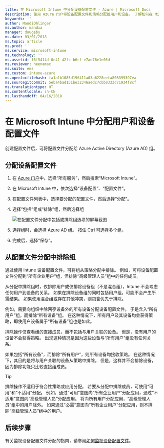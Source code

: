 ```yaml
---
title: 在 Microsoft Intune 中分配设备配置文件 - Azure | Microsoft Docs
description: 使用 Azure 门户将设备配置文件和策略分配给用户和设备。 了解如何在 Microsoft InTune 中从配置文件分配中排除组。
keywords: ''
author: MandiOhlinger
ms.author: mandia
manager: dougeby
ms.date: 03/01/2018
ms.topic: article
ms.prod: ''
ms.service: microsoft-intune
ms.technology: ''
ms.assetid: f6f5414d-0e41-42fc-b6cf-e7ad76e1e06d
ms.reviewer: heenamac
ms.suite: ems
ms.custom: intune-azure
ms.openlocfilehash: fa1a1b1085d196411a03a6228eefa808399397ea
ms.sourcegitcommit: 5eba4bad151be32346aedc7cbb0333d71934f8cf
ms.translationtype: HT
ms.contentlocale: zh-CN
ms.lasthandoff: 04/16/2018
---
```

# <a name="assign-user-and-device-profiles-in-microsoft-intune"></a>在 Microsoft Intune 中分配用户和设备配置文件

创建配置文件后，可将配置文件分配给 Azure Active Directory (Azure AD) 组。

## <a name="assign-a-device-profile"></a>分配设备配置文件

1. 在 [Azure 门户](https://portal.azure.com)中，选择“所有服务”，然后搜索“Microsoft Intune”。
2. 在 Microsoft Intune 中，依次选择“设备配置”、“配置文件”。
3. 在配置文件列表中，选择要分配的配置文件，然后选择“分配”。
4. 选择“包括”组或“排除”组，然后选择组  

    ![在配置文件分配中包括或排除组选项的屏幕截图](./media/group-include-exclude.png)

5. 选择组时，会选择 Azure AD 组。 按住 Ctrl 可选择多个组。
6. 完成后，选择“保存”。

## <a name="exclude-groups-from-a-profile-assignment"></a>从配置文件分配中排除组

通过使用 Intune 设备配置文件，可将组从策略分配中排除。 例如，可将设备配置文件分配到“所有企业用户”组，但排除“高级管理人员”组中的任何成员。

从分配中排除组时，仅排除用户或仅排除设备组（不是混合组），Intune 不会考虑任何用户到设备的关系。 如果在排除设备组的同时包括用户组，可能不会产生所需结果。 如果使用混合组或存在其他冲突，则包含优先于排除。

例如，需要向组织中除网亭设备外的所有设备分配设备配置文件。 于是含入“所有用户”组，而排除“所有设备”组。 在这种情况下，所有用户及其设备均会获得策略，即使用户设备属于“所有设备”组也是如此。

排除操作仅查看组的直接成员，而不包括与用户关联的设备。 但是，没有用户的设备不会获得策略。 出现这种情况是因为这些设备与“所有用户”组没有任何关系。

如果包括“所有设备”，而排除“所有用户”，则所有设备均接收策略。 在这种情况下，其目的是将与用户关联的设备从策略中排除。 但是，这样并不会排除设备，因为排除功能只比较直接组成员。

>[!TIP]
>排除操作不适用于符合性策略或应用分配。 若要从分配中排除成员，可使用“可用”和“不适用”分配。 例如，通过“可用”意图向“所有企业用户”分配应用，通过“不适用”意图向“高级管理人员”分配应用。 将向所有用户分配应用，“高级管理人员”组中的用户除外。 如果通过“必需”意图向“所有企业用户”分配应用，则不排除“高级管理人员”组中的用户。

## <a name="next-steps"></a>后续步骤
有关监视设备配置文件分配的指南，请参阅[如何监视设备配置文件](device-profile-monitor.md)。

